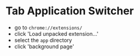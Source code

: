 # Tab Application Switcher

- go to `chrome://extensions/`
- click 'Load unpacked extension...'
- select the `app` directory
- click 'background page'
